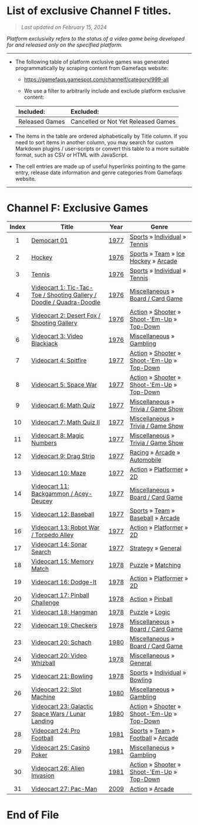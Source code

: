﻿# List of exclusive Channel F titles.

> *Last updated on February 15, 2024*

_Platform exclusivity refers to the status of a video game being developed for and released only on the specified platform._

-----------------------------

 - The following table of platform exclusive games was generated programmatically by scraping content from Gamefaqs website: 

    - https://gamefaqs.gamespot.com/channelf/category/999-all

    - We use a filter to arbitrarily include and exclude platform exclusive content:

      
    |Included:|Excluded:|
    |:--|:--|
    |Released Games|Cancelled or Not Yet Released Games


 - The items in the table are ordered alphabetically by Title column. If you need to sort items in another column, you may search for custom Markdown plugins / user-scripts or convert this table to a more suitable format, such as CSV or HTML with JavaScript.

 - The cell entries are made up of useful hyperlinks pointing to the game entry, release date information and genre categories from Gamefaqs website.

-----------------------------
# Channel F∶ Exclusive Games
|Index|Title|Year|Genre|
|:--:|--|--|--|
|1|<a href="https://gamefaqs.gamespot.com/channelf/938736-democart-01" target="_blank" rel="noopener noreferrer">Democart 01</a>|<a href="https://gamefaqs.gamespot.com/channelf/938736-democart-01/data" target="_blank" rel="noopener noreferrer">1977</a>|<a href="https://gamefaqs.gamespot.com/channelf/category/43-sports" target="_blank" rel="noopener noreferrer">Sports</a> &raquo; <a href="https://gamefaqs.gamespot.com/channelf/category/92-sports-individual" target="_blank" rel="noopener noreferrer">Individual</a> &raquo; <a href="https://gamefaqs.gamespot.com/channelf/category/101-sports-individual-tennis" target="_blank" rel="noopener noreferrer">Tennis</a>|
|2|<a href="https://gamefaqs.gamespot.com/channelf/950852-hockey" target="_blank" rel="noopener noreferrer">Hockey</a>|<a href="https://gamefaqs.gamespot.com/channelf/950852-hockey/data" target="_blank" rel="noopener noreferrer">1976</a>|<a href="https://gamefaqs.gamespot.com/channelf/category/43-sports" target="_blank" rel="noopener noreferrer">Sports</a> &raquo; <a href="https://gamefaqs.gamespot.com/channelf/category/91-sports-team" target="_blank" rel="noopener noreferrer">Team</a> &raquo; <a href="https://gamefaqs.gamespot.com/channelf/category/99-sports-team-ice-hockey" target="_blank" rel="noopener noreferrer">Ice Hockey</a> &raquo; <a href="https://gamefaqs.gamespot.com/channelf/category/208-sports-team-ice-hockey-arcade" target="_blank" rel="noopener noreferrer">Arcade</a>|
|3|<a href="https://gamefaqs.gamespot.com/channelf/951175-tennis" target="_blank" rel="noopener noreferrer">Tennis</a>|<a href="https://gamefaqs.gamespot.com/channelf/951175-tennis/data" target="_blank" rel="noopener noreferrer">1976</a>|<a href="https://gamefaqs.gamespot.com/channelf/category/43-sports" target="_blank" rel="noopener noreferrer">Sports</a> &raquo; <a href="https://gamefaqs.gamespot.com/channelf/category/92-sports-individual" target="_blank" rel="noopener noreferrer">Individual</a> &raquo; <a href="https://gamefaqs.gamespot.com/channelf/category/101-sports-individual-tennis" target="_blank" rel="noopener noreferrer">Tennis</a>|
|4|<a href="https://gamefaqs.gamespot.com/channelf/567657-videocart-1-tic-tac-toe-shooting-gallery-doodle-quadra" target="_blank" rel="noopener noreferrer">Videocart 1: Tic-Tac-Toe / Shooting Gallery / Doodle / Quadra-Doodle</a>|<a href="https://gamefaqs.gamespot.com/channelf/567657-videocart-1-tic-tac-toe-shooting-gallery-doodle-quadra/data" target="_blank" rel="noopener noreferrer">1976</a>|<a href="https://gamefaqs.gamespot.com/channelf/category/49-miscellaneous" target="_blank" rel="noopener noreferrer">Miscellaneous</a> &raquo; <a href="https://gamefaqs.gamespot.com/channelf/category/227-miscellaneous-board-card-game" target="_blank" rel="noopener noreferrer">Board / Card Game</a>|
|5|<a href="https://gamefaqs.gamespot.com/channelf/927662-videocart-2-desert-fox-shooting-gallery" target="_blank" rel="noopener noreferrer">Videocart 2: Desert Fox / Shooting Gallery</a>|<a href="https://gamefaqs.gamespot.com/channelf/927662-videocart-2-desert-fox-shooting-gallery/data" target="_blank" rel="noopener noreferrer">1976</a>|<a href="https://gamefaqs.gamespot.com/channelf/category/54-action" target="_blank" rel="noopener noreferrer">Action</a> &raquo; <a href="https://gamefaqs.gamespot.com/channelf/category/55-action-shooter" target="_blank" rel="noopener noreferrer">Shooter</a> &raquo; <a href="https://gamefaqs.gamespot.com/channelf/category/313-action-shooter-shoot-em-up" target="_blank" rel="noopener noreferrer">Shoot-&#039;Em-Up</a> &raquo; <a href="https://gamefaqs.gamespot.com/channelf/category/272-action-shooter-shoot-em-up-top-down" target="_blank" rel="noopener noreferrer">Top-Down</a>|
|6|<a href="https://gamefaqs.gamespot.com/channelf/567653-videocart-3-video-blackjack" target="_blank" rel="noopener noreferrer">Videocart 3: Video Blackjack</a>|<a href="https://gamefaqs.gamespot.com/channelf/567653-videocart-3-video-blackjack/data" target="_blank" rel="noopener noreferrer">1976</a>|<a href="https://gamefaqs.gamespot.com/channelf/category/49-miscellaneous" target="_blank" rel="noopener noreferrer">Miscellaneous</a> &raquo; <a href="https://gamefaqs.gamespot.com/channelf/category/113-miscellaneous-gambling" target="_blank" rel="noopener noreferrer">Gambling</a>|
|7|<a href="https://gamefaqs.gamespot.com/channelf/927665-videocart-4-spitfire" target="_blank" rel="noopener noreferrer">Videocart 4: Spitfire</a>|<a href="https://gamefaqs.gamespot.com/channelf/927665-videocart-4-spitfire/data" target="_blank" rel="noopener noreferrer">1977</a>|<a href="https://gamefaqs.gamespot.com/channelf/category/54-action" target="_blank" rel="noopener noreferrer">Action</a> &raquo; <a href="https://gamefaqs.gamespot.com/channelf/category/55-action-shooter" target="_blank" rel="noopener noreferrer">Shooter</a> &raquo; <a href="https://gamefaqs.gamespot.com/channelf/category/313-action-shooter-shoot-em-up" target="_blank" rel="noopener noreferrer">Shoot-&#039;Em-Up</a> &raquo; <a href="https://gamefaqs.gamespot.com/channelf/category/272-action-shooter-shoot-em-up-top-down" target="_blank" rel="noopener noreferrer">Top-Down</a>|
|8|<a href="https://gamefaqs.gamespot.com/channelf/927666-videocart-5-space-war" target="_blank" rel="noopener noreferrer">Videocart 5: Space War</a>|<a href="https://gamefaqs.gamespot.com/channelf/927666-videocart-5-space-war/data" target="_blank" rel="noopener noreferrer">1977</a>|<a href="https://gamefaqs.gamespot.com/channelf/category/54-action" target="_blank" rel="noopener noreferrer">Action</a> &raquo; <a href="https://gamefaqs.gamespot.com/channelf/category/55-action-shooter" target="_blank" rel="noopener noreferrer">Shooter</a> &raquo; <a href="https://gamefaqs.gamespot.com/channelf/category/313-action-shooter-shoot-em-up" target="_blank" rel="noopener noreferrer">Shoot-&#039;Em-Up</a> &raquo; <a href="https://gamefaqs.gamespot.com/channelf/category/272-action-shooter-shoot-em-up-top-down" target="_blank" rel="noopener noreferrer">Top-Down</a>|
|9|<a href="https://gamefaqs.gamespot.com/channelf/927667-videocart-6-math-quiz" target="_blank" rel="noopener noreferrer">Videocart 6: Math Quiz</a>|<a href="https://gamefaqs.gamespot.com/channelf/927667-videocart-6-math-quiz/data" target="_blank" rel="noopener noreferrer">1977</a>|<a href="https://gamefaqs.gamespot.com/channelf/category/49-miscellaneous" target="_blank" rel="noopener noreferrer">Miscellaneous</a> &raquo; <a href="https://gamefaqs.gamespot.com/channelf/category/224-miscellaneous-trivia-game-show" target="_blank" rel="noopener noreferrer">Trivia / Game Show</a>|
|10|<a href="https://gamefaqs.gamespot.com/channelf/927668-videocart-7-math-quiz-ii" target="_blank" rel="noopener noreferrer">Videocart 7: Math Quiz II</a>|<a href="https://gamefaqs.gamespot.com/channelf/927668-videocart-7-math-quiz-ii/data" target="_blank" rel="noopener noreferrer">1977</a>|<a href="https://gamefaqs.gamespot.com/channelf/category/49-miscellaneous" target="_blank" rel="noopener noreferrer">Miscellaneous</a> &raquo; <a href="https://gamefaqs.gamespot.com/channelf/category/224-miscellaneous-trivia-game-show" target="_blank" rel="noopener noreferrer">Trivia / Game Show</a>|
|11|<a href="https://gamefaqs.gamespot.com/channelf/927669-videocart-8-magic-numbers" target="_blank" rel="noopener noreferrer">Videocart 8: Magic Numbers</a>|<a href="https://gamefaqs.gamespot.com/channelf/927669-videocart-8-magic-numbers/data" target="_blank" rel="noopener noreferrer">1977</a>|<a href="https://gamefaqs.gamespot.com/channelf/category/49-miscellaneous" target="_blank" rel="noopener noreferrer">Miscellaneous</a> &raquo; <a href="https://gamefaqs.gamespot.com/channelf/category/224-miscellaneous-trivia-game-show" target="_blank" rel="noopener noreferrer">Trivia / Game Show</a>|
|12|<a href="https://gamefaqs.gamespot.com/channelf/926884-videocart-9-drag-strip" target="_blank" rel="noopener noreferrer">Videocart 9: Drag Strip</a>|<a href="https://gamefaqs.gamespot.com/channelf/926884-videocart-9-drag-strip/data" target="_blank" rel="noopener noreferrer">1977</a>|<a href="https://gamefaqs.gamespot.com/channelf/category/47-racing" target="_blank" rel="noopener noreferrer">Racing</a> &raquo; <a href="https://gamefaqs.gamespot.com/channelf/category/314-racing-arcade" target="_blank" rel="noopener noreferrer">Arcade</a> &raquo; <a href="https://gamefaqs.gamespot.com/channelf/category/232-racing-arcade-automobile" target="_blank" rel="noopener noreferrer">Automobile</a>|
|13|<a href="https://gamefaqs.gamespot.com/channelf/927671-videocart-10-maze" target="_blank" rel="noopener noreferrer">Videocart 10: Maze</a>|<a href="https://gamefaqs.gamespot.com/channelf/927671-videocart-10-maze/data" target="_blank" rel="noopener noreferrer">1977</a>|<a href="https://gamefaqs.gamespot.com/channelf/category/54-action" target="_blank" rel="noopener noreferrer">Action</a> &raquo; <a href="https://gamefaqs.gamespot.com/channelf/category/56-action-platformer" target="_blank" rel="noopener noreferrer">Platformer</a> &raquo; <a href="https://gamefaqs.gamespot.com/channelf/category/84-action-platformer-2d" target="_blank" rel="noopener noreferrer">2D</a>|
|14|<a href="https://gamefaqs.gamespot.com/channelf/567651-videocart-11-backgammon-acey-deucey" target="_blank" rel="noopener noreferrer">Videocart 11: Backgammon / Acey-Deucey</a>|<a href="https://gamefaqs.gamespot.com/channelf/567651-videocart-11-backgammon-acey-deucey/data" target="_blank" rel="noopener noreferrer">1977</a>|<a href="https://gamefaqs.gamespot.com/channelf/category/49-miscellaneous" target="_blank" rel="noopener noreferrer">Miscellaneous</a> &raquo; <a href="https://gamefaqs.gamespot.com/channelf/category/227-miscellaneous-board-card-game" target="_blank" rel="noopener noreferrer">Board / Card Game</a>|
|15|<a href="https://gamefaqs.gamespot.com/channelf/567652-videocart-12-baseball" target="_blank" rel="noopener noreferrer">Videocart 12: Baseball</a>|<a href="https://gamefaqs.gamespot.com/channelf/567652-videocart-12-baseball/data" target="_blank" rel="noopener noreferrer">1977</a>|<a href="https://gamefaqs.gamespot.com/channelf/category/43-sports" target="_blank" rel="noopener noreferrer">Sports</a> &raquo; <a href="https://gamefaqs.gamespot.com/channelf/category/91-sports-team" target="_blank" rel="noopener noreferrer">Team</a> &raquo; <a href="https://gamefaqs.gamespot.com/channelf/category/94-sports-team-baseball" target="_blank" rel="noopener noreferrer">Baseball</a> &raquo; <a href="https://gamefaqs.gamespot.com/channelf/category/200-sports-team-baseball-arcade" target="_blank" rel="noopener noreferrer">Arcade</a>|
|16|<a href="https://gamefaqs.gamespot.com/channelf/927608-videocart-13-robot-war-torpedo-alley" target="_blank" rel="noopener noreferrer">Videocart 13: Robot War / Torpedo Alley</a>|<a href="https://gamefaqs.gamespot.com/channelf/927608-videocart-13-robot-war-torpedo-alley/data" target="_blank" rel="noopener noreferrer">1977</a>|<a href="https://gamefaqs.gamespot.com/channelf/category/54-action" target="_blank" rel="noopener noreferrer">Action</a> &raquo; <a href="https://gamefaqs.gamespot.com/channelf/category/56-action-platformer" target="_blank" rel="noopener noreferrer">Platformer</a> &raquo; <a href="https://gamefaqs.gamespot.com/channelf/category/84-action-platformer-2d" target="_blank" rel="noopener noreferrer">2D</a>|
|17|<a href="https://gamefaqs.gamespot.com/channelf/927609-videocart-14-sonar-search" target="_blank" rel="noopener noreferrer">Videocart 14: Sonar Search</a>|<a href="https://gamefaqs.gamespot.com/channelf/927609-videocart-14-sonar-search/data" target="_blank" rel="noopener noreferrer">1977</a>|<a href="https://gamefaqs.gamespot.com/channelf/category/45-strategy" target="_blank" rel="noopener noreferrer">Strategy</a> &raquo; <a href="https://gamefaqs.gamespot.com/channelf/category/253-strategy-general" target="_blank" rel="noopener noreferrer">General</a>|
|18|<a href="https://gamefaqs.gamespot.com/channelf/927674-videocart-15-memory-match" target="_blank" rel="noopener noreferrer">Videocart 15: Memory Match</a>|<a href="https://gamefaqs.gamespot.com/channelf/927674-videocart-15-memory-match/data" target="_blank" rel="noopener noreferrer">1978</a>|<a href="https://gamefaqs.gamespot.com/channelf/category/173-puzzle" target="_blank" rel="noopener noreferrer">Puzzle</a> &raquo; <a href="https://gamefaqs.gamespot.com/channelf/category/283-puzzle-matching" target="_blank" rel="noopener noreferrer">Matching</a>|
|19|<a href="https://gamefaqs.gamespot.com/channelf/927676-videocart-16-dodge-it" target="_blank" rel="noopener noreferrer">Videocart 16: Dodge-It</a>|<a href="https://gamefaqs.gamespot.com/channelf/927676-videocart-16-dodge-it/data" target="_blank" rel="noopener noreferrer">1978</a>|<a href="https://gamefaqs.gamespot.com/channelf/category/54-action" target="_blank" rel="noopener noreferrer">Action</a> &raquo; <a href="https://gamefaqs.gamespot.com/channelf/category/56-action-platformer" target="_blank" rel="noopener noreferrer">Platformer</a> &raquo; <a href="https://gamefaqs.gamespot.com/channelf/category/84-action-platformer-2d" target="_blank" rel="noopener noreferrer">2D</a>|
|20|<a href="https://gamefaqs.gamespot.com/channelf/927677-videocart-17-pinball-challenge" target="_blank" rel="noopener noreferrer">Videocart 17: Pinball Challenge</a>|<a href="https://gamefaqs.gamespot.com/channelf/927677-videocart-17-pinball-challenge/data" target="_blank" rel="noopener noreferrer">1978</a>|<a href="https://gamefaqs.gamespot.com/channelf/category/54-action" target="_blank" rel="noopener noreferrer">Action</a> &raquo; <a href="https://gamefaqs.gamespot.com/channelf/category/114-action-pinball" target="_blank" rel="noopener noreferrer">Pinball</a>|
|21|<a href="https://gamefaqs.gamespot.com/channelf/927678-videocart-18-hangman" target="_blank" rel="noopener noreferrer">Videocart 18: Hangman</a>|<a href="https://gamefaqs.gamespot.com/channelf/927678-videocart-18-hangman/data" target="_blank" rel="noopener noreferrer">1978</a>|<a href="https://gamefaqs.gamespot.com/channelf/category/173-puzzle" target="_blank" rel="noopener noreferrer">Puzzle</a> &raquo; <a href="https://gamefaqs.gamespot.com/channelf/category/285-puzzle-logic" target="_blank" rel="noopener noreferrer">Logic</a>|
|22|<a href="https://gamefaqs.gamespot.com/channelf/567656-videocart-19-checkers" target="_blank" rel="noopener noreferrer">Videocart 19: Checkers</a>|<a href="https://gamefaqs.gamespot.com/channelf/567656-videocart-19-checkers/data" target="_blank" rel="noopener noreferrer">1978</a>|<a href="https://gamefaqs.gamespot.com/channelf/category/49-miscellaneous" target="_blank" rel="noopener noreferrer">Miscellaneous</a> &raquo; <a href="https://gamefaqs.gamespot.com/channelf/category/227-miscellaneous-board-card-game" target="_blank" rel="noopener noreferrer">Board / Card Game</a>|
|23|<a href="https://gamefaqs.gamespot.com/channelf/441296-videocart-20-schach" target="_blank" rel="noopener noreferrer">Videocart 20: Schach</a>|<a href="https://gamefaqs.gamespot.com/channelf/441296-videocart-20-schach/data" target="_blank" rel="noopener noreferrer">1980</a>|<a href="https://gamefaqs.gamespot.com/channelf/category/49-miscellaneous" target="_blank" rel="noopener noreferrer">Miscellaneous</a> &raquo; <a href="https://gamefaqs.gamespot.com/channelf/category/227-miscellaneous-board-card-game" target="_blank" rel="noopener noreferrer">Board / Card Game</a>|
|24|<a href="https://gamefaqs.gamespot.com/channelf/927610-videocart-20-video-whizball" target="_blank" rel="noopener noreferrer">Videocart 20: Video Whizball</a>|<a href="https://gamefaqs.gamespot.com/channelf/927610-videocart-20-video-whizball/data" target="_blank" rel="noopener noreferrer">1978</a>|<a href="https://gamefaqs.gamespot.com/channelf/category/49-miscellaneous" target="_blank" rel="noopener noreferrer">Miscellaneous</a> &raquo; <a href="https://gamefaqs.gamespot.com/channelf/category/256-miscellaneous-general" target="_blank" rel="noopener noreferrer">General</a>|
|25|<a href="https://gamefaqs.gamespot.com/channelf/567654-videocart-21-bowling" target="_blank" rel="noopener noreferrer">Videocart 21: Bowling</a>|<a href="https://gamefaqs.gamespot.com/channelf/567654-videocart-21-bowling/data" target="_blank" rel="noopener noreferrer">1978</a>|<a href="https://gamefaqs.gamespot.com/channelf/category/43-sports" target="_blank" rel="noopener noreferrer">Sports</a> &raquo; <a href="https://gamefaqs.gamespot.com/channelf/category/92-sports-individual" target="_blank" rel="noopener noreferrer">Individual</a> &raquo; <a href="https://gamefaqs.gamespot.com/channelf/category/243-sports-individual-bowling" target="_blank" rel="noopener noreferrer">Bowling</a>|
|26|<a href="https://gamefaqs.gamespot.com/channelf/927679-videocart-22-slot-machine" target="_blank" rel="noopener noreferrer">Videocart 22: Slot Machine</a>|<a href="https://gamefaqs.gamespot.com/channelf/927679-videocart-22-slot-machine/data" target="_blank" rel="noopener noreferrer">1980</a>|<a href="https://gamefaqs.gamespot.com/channelf/category/49-miscellaneous" target="_blank" rel="noopener noreferrer">Miscellaneous</a> &raquo; <a href="https://gamefaqs.gamespot.com/channelf/category/113-miscellaneous-gambling" target="_blank" rel="noopener noreferrer">Gambling</a>|
|27|<a href="https://gamefaqs.gamespot.com/channelf/927680-videocart-23-galactic-space-wars-lunar-landing" target="_blank" rel="noopener noreferrer">Videocart 23: Galactic Space Wars / Lunar Landing</a>|<a href="https://gamefaqs.gamespot.com/channelf/927680-videocart-23-galactic-space-wars-lunar-landing/data" target="_blank" rel="noopener noreferrer">1980</a>|<a href="https://gamefaqs.gamespot.com/channelf/category/54-action" target="_blank" rel="noopener noreferrer">Action</a> &raquo; <a href="https://gamefaqs.gamespot.com/channelf/category/55-action-shooter" target="_blank" rel="noopener noreferrer">Shooter</a> &raquo; <a href="https://gamefaqs.gamespot.com/channelf/category/313-action-shooter-shoot-em-up" target="_blank" rel="noopener noreferrer">Shoot-&#039;Em-Up</a> &raquo; <a href="https://gamefaqs.gamespot.com/channelf/category/272-action-shooter-shoot-em-up-top-down" target="_blank" rel="noopener noreferrer">Top-Down</a>|
|28|<a href="https://gamefaqs.gamespot.com/channelf/927681-videocart-24-pro-football" target="_blank" rel="noopener noreferrer">Videocart 24: Pro Football</a>|<a href="https://gamefaqs.gamespot.com/channelf/927681-videocart-24-pro-football/data" target="_blank" rel="noopener noreferrer">1981</a>|<a href="https://gamefaqs.gamespot.com/channelf/category/43-sports" target="_blank" rel="noopener noreferrer">Sports</a> &raquo; <a href="https://gamefaqs.gamespot.com/channelf/category/91-sports-team" target="_blank" rel="noopener noreferrer">Team</a> &raquo; <a href="https://gamefaqs.gamespot.com/channelf/category/97-sports-team-football" target="_blank" rel="noopener noreferrer">Football</a> &raquo; <a href="https://gamefaqs.gamespot.com/channelf/category/204-sports-team-football-arcade" target="_blank" rel="noopener noreferrer">Arcade</a>|
|29|<a href="https://gamefaqs.gamespot.com/channelf/567655-videocart-25-casino-poker" target="_blank" rel="noopener noreferrer">Videocart 25: Casino Poker</a>|<a href="https://gamefaqs.gamespot.com/channelf/567655-videocart-25-casino-poker/data" target="_blank" rel="noopener noreferrer">1981</a>|<a href="https://gamefaqs.gamespot.com/channelf/category/49-miscellaneous" target="_blank" rel="noopener noreferrer">Miscellaneous</a> &raquo; <a href="https://gamefaqs.gamespot.com/channelf/category/113-miscellaneous-gambling" target="_blank" rel="noopener noreferrer">Gambling</a>|
|30|<a href="https://gamefaqs.gamespot.com/channelf/567650-videocart-26-alien-invasion" target="_blank" rel="noopener noreferrer">Videocart 26: Alien Invasion</a>|<a href="https://gamefaqs.gamespot.com/channelf/567650-videocart-26-alien-invasion/data" target="_blank" rel="noopener noreferrer">1981</a>|<a href="https://gamefaqs.gamespot.com/channelf/category/54-action" target="_blank" rel="noopener noreferrer">Action</a> &raquo; <a href="https://gamefaqs.gamespot.com/channelf/category/55-action-shooter" target="_blank" rel="noopener noreferrer">Shooter</a> &raquo; <a href="https://gamefaqs.gamespot.com/channelf/category/313-action-shooter-shoot-em-up" target="_blank" rel="noopener noreferrer">Shoot-&#039;Em-Up</a> &raquo; <a href="https://gamefaqs.gamespot.com/channelf/category/272-action-shooter-shoot-em-up-top-down" target="_blank" rel="noopener noreferrer">Top-Down</a>|
|31|<a href="https://gamefaqs.gamespot.com/channelf/441308-videocart-27-pac-man" target="_blank" rel="noopener noreferrer">Videocart 27: Pac-Man</a>|<a href="https://gamefaqs.gamespot.com/channelf/441308-videocart-27-pac-man/data" target="_blank" rel="noopener noreferrer">2009</a>|<a href="https://gamefaqs.gamespot.com/channelf/category/54-action" target="_blank" rel="noopener noreferrer">Action</a> &raquo; <a href="https://gamefaqs.gamespot.com/channelf/category/289-action-arcade" target="_blank" rel="noopener noreferrer">Arcade</a>|

# End of File